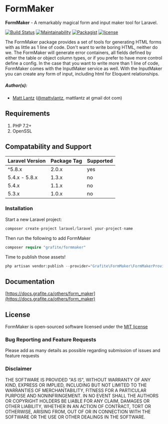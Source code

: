 # FormMaker

**FormMaker** - A remarkably magical form and input maker tool for Laravel.

[![Build Status](https://travis-ci.org/GrafiteInc/FormMaker.svg?branch=master)](https://travis-ci.org/GrafiteInc/FormMaker)
[![Maintainability](https://api.codeclimate.com/v1/badges/8c00a046fec32d8b8ac7/maintainability)](https://codeclimate.com/github/GrafiteInc/FormMaker/maintainability)
[![Packagist](https://img.shields.io/packagist/dt/grafite/formmaker.svg)](https://packagist.org/packages/grafite/formmaker)
[![license](https://img.shields.io/github/license/mashape/apistatus.svg)](https://packagist.org/packages/grafite/formmaker)

The FormMaker package provides a set of tools for generating HTML forms with as little as 1 line of code. Don't want to write boring HTML, neither do we. The FormMaker will generate error containers, all fields defined by either the table or object column types, or if you prefer to have more control define a config. In the case that you want to write more than 1 line of code, FormMaker comes with the InputMaker service as well. With the InputMaker you can create any form of input, including html for Eloquent relationships.

##### Author(s):
* [Matt Lantz](https://github.com/mlantz) ([@mattylantz](http://twitter.com/mattylantz), mattlantz at gmail dot com)

## Requirements

1. PHP 7.2+
2. OpenSSL

## Compatability and Support

| Laravel Version | Package Tag | Supported |
|-----------------|-------------|-----------|
| ^5.8.x | 2.0.x | yes |
| 5.4.x - 5.8.x | 1.3.x | no |
| 5.4.x | 1.1.x | no |
| 5.3.x | 1.0.x | no |

### Installation

Start a new Laravel project:
```php
composer create-project laravel/laravel your-project-name
```

Then run the following to add FormMaker
```php
composer require "grafite/formmaker"
```

Time to publish those assets!
```php
php artisan vendor:publish --provider="Grafite\FormMaker\FormMakerProvider"
```

## Documentation

[https://docs.grafite.ca/others/form_maker](https://docs.grafite.ca/others/form_maker)

## License
FormMaker is open-sourced software licensed under the [MIT license](http://opensource.org/licenses/MIT)

### Bug Reporting and Feature Requests
Please add as many details as possible regarding submission of issues and feature requests

### Disclaimer
THE SOFTWARE IS PROVIDED "AS IS", WITHOUT WARRANTY OF ANY KIND, EXPRESS OR IMPLIED, INCLUDING BUT NOT LIMITED TO THE WARRANTIES OF MERCHANTABILITY, FITNESS FOR A PARTICULAR PURPOSE AND NONINFRINGEMENT. IN NO EVENT SHALL THE AUTHORS OR COPYRIGHT HOLDERS BE LIABLE FOR ANY CLAIM, DAMAGES OR OTHER LIABILITY, WHETHER IN AN ACTION OF CONTRACT, TORT OR OTHERWISE, ARISING FROM, OUT OF OR IN CONNECTION WITH THE SOFTWARE OR THE USE OR OTHER DEALINGS IN THE SOFTWARE.
